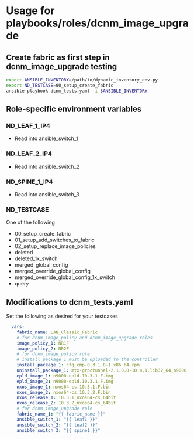 # Usage for playbooks/roles/dcnm_image_upgrade

## Create fabric as first step in dcnm_image_upgrade testing

```bash
export ANSIBLE_INVENTORY=/path/to/dynamic_inventory_env.py
export ND_TESTCASE=00_setup_create_fabric
ansible-playbook dcnm_tests.yaml -i $ANSIBLE_INVENTORY
```

## Role-specific environment variables

### ND_LEAF_1_IP4
- Read into ansible_switch_1

### ND_LEAF_2_IP4
- Read into ansible_switch_2

### ND_SPINE_1_IP4
- Read into ansible_switch_3

### ND_TESTCASE

One of the following

- 00_setup_create_fabric
- 01_setup_add_switches_to_fabric
- 02_setup_replace_image_policies
- deleted
- deleted_1x_switch
- merged_global_config
- merged_override_global_config
- merged_override_global_config_1x_switch
- query

## Modifications to dcnm_tests.yaml

Set the following as desired for your testcases

```yaml
  vars:
    fabric_name: LAN_Classic_Fabric
    # for dcnm_image_policy and dcnm_image_upgrade roles
    image_policy_1: NR1F
    image_policy_2: NR2F
    # for dcnm_image_policy role
    # install_package_1 must be uploaded to the controller
    install_package_1: cfg_cmp-0.3.1.0-1.x86_64.rpm
    uninstall_package_1: mtx-grpctunnel-2.1.0.0-10.4.1.lib32_64_n9000
    epld_image_1: n9000-epld.10.3.1.F.img
    epld_image_2: n9000-epld.10.3.1.F.img
    nxos_image_1: nxos64-cs.10.3.1.F.bin
    nxos_image_2: nxos64-cs.10.3.2.F.bin
    nxos_release_1: 10.3.1_nxos64-cs_64bit
    nxos_release_2: 10.3.2_nxos64-cs_64bit
    # for dcnm_image_upgrade role
    fabric_name_1: "{{ fabric_name }}"
    ansible_switch_1: "{{ leaf1 }}"
    ansible_switch_2: "{{ leaf2 }}"
    ansible_switch_3: "{{ spine1 }}"
```
